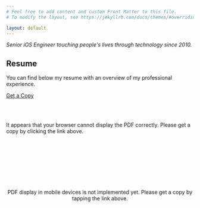 ```yaml
---
# Feel free to add content and custom Front Matter to this file.
# To modify the layout, see https://jekyllrb.com/docs/themes/#overriding-theme-defaults

layout: default
---
```


_Senior iOS Engineer touching people's lives through technology since 2010._

## Resume
You can find below my resume with an overview of my professional experience.

[<i class="fas fa-download"></i> Get a Copy]({{site.resume_path}})

<html>
<style>
	.resume-container {}

	.resume-deafult-container {
		display: none;
	}

	.resume-embed {
		width: 100%;
		height: 1000px;
	}

	.resume-default-icon {
		font-size: 48px;
		margin-left: calc(50% - 24px);
		margin-top: 20px;
	}

	.resume-default-message {
		text-align: center;
	}

	@media only screen and (max-width: 620px) {
		.resume-container {
			display: none;
		}

		.resume-deafult-container {
			display: block;
		}
	}
</style>

<body>
	<div class="resume-container">
		<object class="resume-embed" type="application/pdf" data="..{{site.resume_path}}">
			<br />
			<p>
				<br />
				It appears that your browser cannot display the PDF correctly. Please get a copy by clicking the link above.
				<br />
			</p>
			<br />
		</object>
		<br />
	</div>
	<br />
	<br />
	<div class="resume-deafult-container">
		<br />
		<i class="fas fa-rocket resume-default-icon"></i>
		<br />
		<p class="resume-default-message">
			<br />
			PDF display in mobile devices is not implemented yet. Please get a copy by tapping the link above.
			<br />
		</p>
		<br />
	</div>
</body>

</html>